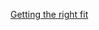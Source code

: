 ---
layout: post
wordpress_id: 1624
wordpress_url: http://noesbueno.com/archives/1624
date: '2013-07-10 10:06:50 -0500'
date_gmt: '2013-07-10 15:06:50 -0500'
body: |
  <p><a href="http://kottke.org/13/07/getting-the-right-fit">Getting the right fit</a></p>
---